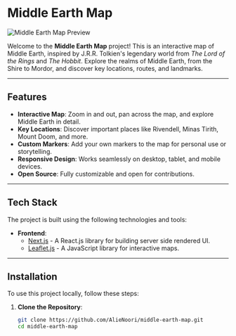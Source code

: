 # Middle Earth Map

![Middle Earth Map Preview](https://github.com/AlieNoori/middle-earth-map/raw/main/preview.png) <!-- Add a preview image if available -->

Welcome to the **Middle Earth Map** project! This is an interactive map of Middle Earth, inspired by J.R.R. Tolkien's legendary world from *The Lord of the Rings* and *The Hobbit*. Explore the realms of Middle Earth, from the Shire to Mordor, and discover key locations, routes, and landmarks.

---

## Features

- **Interactive Map**: Zoom in and out, pan across the map, and explore Middle Earth in detail.
- **Key Locations**: Discover important places like Rivendell, Minas Tirith, Mount Doom, and more.
- **Custom Markers**: Add your own markers to the map for personal use or storytelling.
- **Responsive Design**: Works seamlessly on desktop, tablet, and mobile devices.
- **Open Source**: Fully customizable and open for contributions.

---

## Tech Stack

The project is built using the following technologies and tools:

- **Frontend**:
  - [Next.js](https://nextjs.org/) - A React.js library for building server side rendered UI.
  - [Leaflet.js](https://leafletjs.com/) - A JavaScript library for interactive maps.

---

## Installation

To use this project locally, follow these steps:

1. **Clone the Repository**:
   ```bash
   git clone https://github.com/AlieNoori/middle-earth-map.git
   cd middle-earth-map
